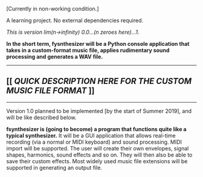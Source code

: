 [Currently in non-working condition.]

A learning project. No external dependencies required.

*This is version lim(n->infinity) 0.0...(n zeroes here)...1.*

**In the short term, fysnthesizer will be a Python console application that takes in a custom-format music file, applies rudimentary sound processing and generates a WAV file.**

--------
[[ *QUICK DESCRIPTION HERE FOR THE CUSTOM MUSIC FILE FORMAT* ]]
--------
--------

Version 1.0 planned to be implemented [by the start of Summer 2019], and will be like described below.

**fsynthesizer is (going to become) a program that functions quite like a typical synthesizer.**
It will be a GUI application that allows real-time recording (via a normal or MIDI keyboard) and sound processing. MIDI import will be supported. The user will create their own envelopes, signal shapes, harmonics, sound effects and so on. They will then also be able to save their custom effects. Most widely used music file extensions will be supported in generating an output file.
